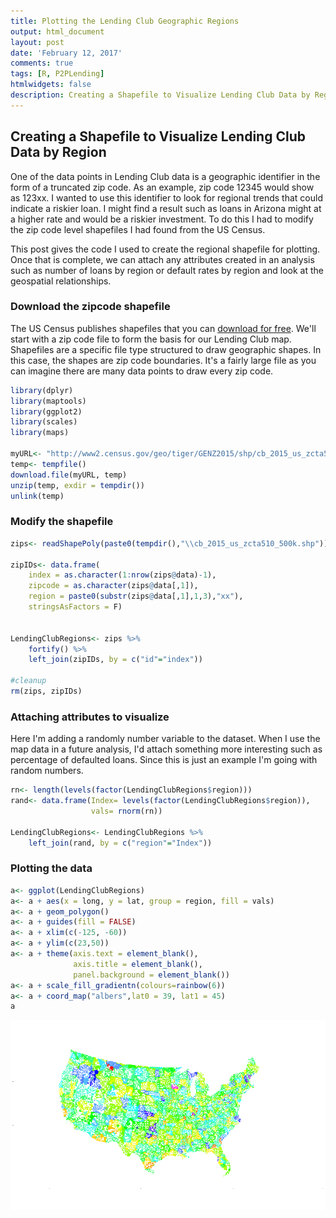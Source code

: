 ```yaml
---
title: Plotting the Lending Club Geographic Regions
output: html_document
layout: post
date: 'February 12, 2017'
comments: true
tags: [R, P2PLending]
htmlwidgets: false
description: Creating a Shapefile to Visualize Lending Club Data by Region
---
```


## Creating a Shapefile to Visualize Lending Club Data by Region


One of the data points in Lending Club data is a geographic identifier in the form of a truncated zip code. As an example, zip code 12345 would show as 123xx. I wanted to use this identifier to look for regional trends that could indicate a riskier loan. I might find a result such as loans in Arizona might at a higher rate and would be a riskier investment. To do this I had to modify the zip code level shapefiles I had found from the US Census. 

This post gives the code I used to create the regional shapefile for plotting. Once that is complete, we can attach any attributes created in an analysis such as number of loans by region or default rates by region and look at the geospatial relationships.


### Download the zipcode shapefile
The US Census publishes shapefiles that you can [download for free](https://www.census.gov/geo/maps-data/data/tiger-line.html). We'll start with a zip code file to form the basis for our Lending Club map. Shapefiles are a specific file type structured to draw geographic shapes. In this case, the shapes are zip code boundaries.  It's a fairly large file as you can imagine there are many data points to draw every zip code.

```r
library(dplyr)
library(maptools)
library(ggplot2)
library(scales)
library(maps)

myURL<- "http://www2.census.gov/geo/tiger/GENZ2015/shp/cb_2015_us_zcta510_500k.zip"
temp<- tempfile()
download.file(myURL, temp)
unzip(temp, exdir = tempdir())
unlink(temp)
```

### Modify the shapefile

```r
zips<- readShapePoly(paste0(tempdir(),"\\cb_2015_us_zcta510_500k.shp"))

zipIDs<- data.frame(
    index = as.character(1:nrow(zips@data)-1),
    zipcode = as.character(zips@data[,1]),
    region = paste0(substr(zips@data[,1],1,3),"xx"),
    stringsAsFactors = F)


LendingClubRegions<- zips %>%
    fortify() %>%
    left_join(zipIDs, by = c("id"="index"))

#cleanup
rm(zips, zipIDs)
```

### Attaching attributes to visualize 
Here I'm adding a randomly number variable to the dataset. When I use the map data in a future analysis, I'd attach something more interesting such as percentage of defaulted loans.  Since this is just an example I'm going with random numbers. 


```r
rn<- length(levels(factor(LendingClubRegions$region)))
rand<- data.frame(Index= levels(factor(LendingClubRegions$region)),
                  vals= rnorm(rn))

LendingClubRegions<- LendingClubRegions %>%
    left_join(rand, by = c("region"="Index"))
```

### Plotting the data  

```r
a<- ggplot(LendingClubRegions) 
a<- a + aes(x = long, y = lat, group = region, fill = vals)
a<- a + geom_polygon()
a<- a + guides(fill = FALSE)
a<- a + xlim(c(-125, -60))
a<- a + ylim(c(23,50))
a<- a + theme(axis.text = element_blank(),
              axis.title = element_blank(),
              panel.background = element_blank())
a<- a + scale_fill_gradientn(colours=rainbow(6))
a<- a + coord_map("albers",lat0 = 39, lat1 = 45)
a
```

![plot of chunk plotting](/images/plotting-1.png)
